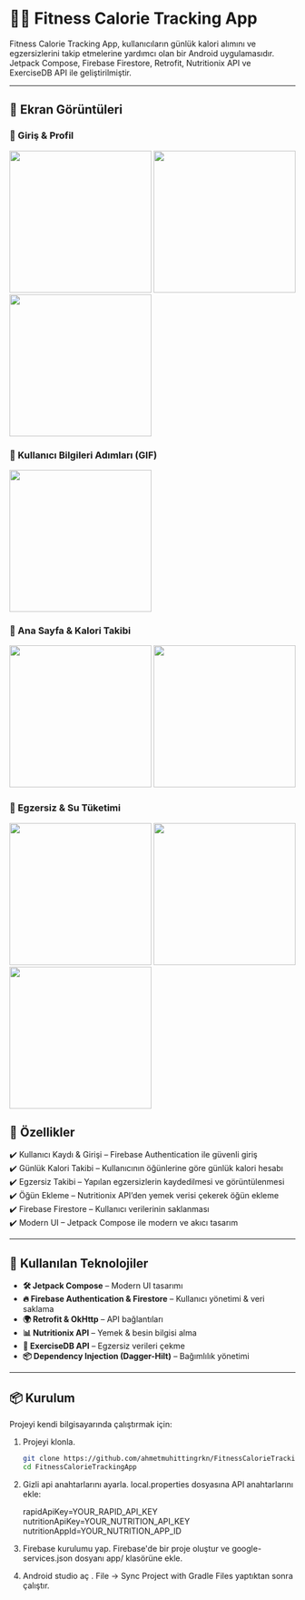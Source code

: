 # 🏋️‍♂️ Fitness Calorie Tracking App

Fitness Calorie Tracking App, kullanıcıların günlük kalori alımını ve egzersizlerini takip etmelerine yardımcı olan bir Android uygulamasıdır. Jetpack Compose, Firebase Firestore, Retrofit, Nutritionix API ve ExerciseDB API ile geliştirilmiştir.

---

## 📸 Ekran Görüntüleri

### 🔹 Giriş & Profil  
<img src="screenshots/login.png" width="250"/>  
<img src="screenshots/register.png" width="250"/>  
<img src="screenshots/profile.png" width="250"/>  

### 🔹 Kullanıcı Bilgileri Adımları (GIF)  
<img src="screenshots/steps.gif" width="250"/>  

### 🔹 Ana Sayfa & Kalori Takibi  
<img src="screenshots/home_meal.png" width="250"/>  
<img src="screenshots/add_meal.png" width="250"/>  

### 🔹 Egzersiz & Su Tüketimi  
<img src="screenshots/home_exercises.png" width="250"/>  
<img src="screenshots/exercise_detail.png" width="250"/>  
<img src="screenshots/water.png" width="250"/>  


## 🚀 Özellikler

✔️ Kullanıcı Kaydı & Girişi – Firebase Authentication ile güvenli giriş  
✔️ Günlük Kalori Takibi – Kullanıcının öğünlerine göre günlük kalori hesabı  
✔️ Egzersiz Takibi – Yapılan egzersizlerin kaydedilmesi ve görüntülenmesi  
✔️ Öğün Ekleme – Nutritionix API’den yemek verisi çekerek öğün ekleme  
✔️ Firebase Firestore – Kullanıcı verilerinin saklanması  
✔️ Modern UI – Jetpack Compose ile modern ve akıcı tasarım   

---

## 🔧 Kullanılan Teknolojiler

- **🛠️ Jetpack Compose** – Modern UI tasarımı
- **🔥 Firebase Authentication & Firestore** – Kullanıcı yönetimi & veri saklama
- **🌍 Retrofit & OkHttp** – API bağlantıları
- **📊 Nutritionix API** – Yemek & besin bilgisi alma
- **💪 ExerciseDB API** – Egzersiz verileri çekme
- **📦 Dependency Injection (Dagger-Hilt)** – Bağımlılık yönetimi

---

## 📦 Kurulum

Projeyi kendi bilgisayarında çalıştırmak için:

1. Projeyi klonla.
   ```sh
   git clone https://github.com/ahmetmuhittingrkn/FitnessCalorieTrackingApp.git
   cd FitnessCalorieTrackingApp

2. Gizli api anahtarlarını ayarla.
    local.properties dosyasına API anahtarlarını ekle:

    rapidApiKey=YOUR_RAPID_API_KEY
    nutritionApiKey=YOUR_NUTRITION_API_KEY
    nutritionAppId=YOUR_NUTRITION_APP_ID

 3. Firebase kurulumu yap.
    Firebase'de bir proje oluştur ve google-services.json dosyanı app/ klasörüne ekle.

 4. Android studio aç . File -> Sync Project with Gradle Files yaptıktan sonra çalıştır.   
